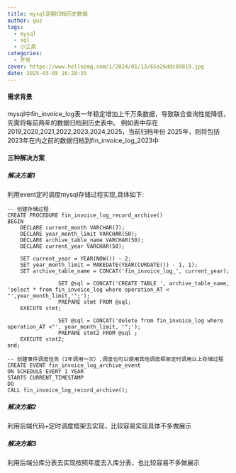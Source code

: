 ```yaml
---
title: mysql定期归档历史数据
author: guz
tags:
  - mysql
  - sql
  - 小工具
categories:
  - 开发
cover: https://www.helloimg.com/i/2024/01/13/65a26ddc09819.jpg
date: 2025-03-05 16:28:15
---
```

#### 需求背景
mysql中fin_invoice_log表一年稳定增加上千万条数据，导致联合查询性能降低，先需将每前两年的数据归档到历史表中。
例如表中存在2019,2020,2021,2022,2023,2024,2025，当前归档年份 2025年，则将包括2023年在内之前的数据归档到fin_invoice_log_2023中

#### 三种解决方案
##### 解决方案1 
利用event定时调度mysql存储过程实现,具体如下:
~~~
-- 创建存储过程
CREATE PROCEDURE fin_invoice_log_record_archive()
BEGIN
    DECLARE current_month VARCHAR(7);
    DECLARE year_month_limit VARCHAR(50);
    DECLARE archive_table_name VARCHAR(50);
    DECLARE current_year VARCHAR(50);
                
    SET current_year = YEAR(NOW()) - 2;
    SET year_month_limit = MAKEDATE(YEAR(CURDATE()) - 1, 1);
    SET archive_table_name = CONCAT('fin_invoice_log_', current_year);

                SET @sql = CONCAT('CREATE TABLE ', archive_table_name, 'select * from fin_invoice_log where operation_AT < "',year_month_limit,'";');
                PREPARE stmt FROM @sql;
    EXECUTE stmt;
                
                SET @sql = CONCAT('delete from fin_invoice_log where operation_AT <"', year_month_limit, '";');
                PREPARE stmt2 FROM @sql ;
    EXECUTE stmt2;
end;

-- 创建事件调度任务（1年调用一次）,调度也可以使用其他调度框架定时调用以上存储过程
CREATE EVENT fin_invoice_log_archive_event
ON SCHEDULE EVERY 1 YEAR
STARTS CURRENT_TIMESTAMP
DO
CALL fin_invoice_log_record_archive();

~~~

##### 解决方案2 
利用后端代码+定时调度框架去实现，比较容易实现具体不多做展示

##### 解决方案3 
利用后端分库分表去实现按照年度去入库分表，也比较容易不多做展示
